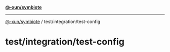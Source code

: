 [**@-xun/symbiote**](../../../README.md)

***

[@-xun/symbiote](../../../README.md) / test/integration/test-config

# test/integration/test-config
